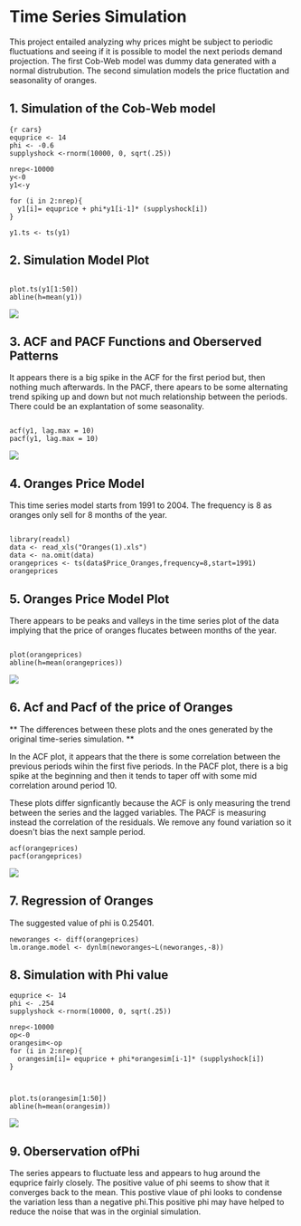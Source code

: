 # Time Series Simulation
This project entailed analyzing why prices might be subject to periodic fluctuations and seeing if it is possible to model the next periods demand projection. The first Cob-Web model was dummy data generated with a normal distrubution. The second simulation models the price fluctation and seasonality of oranges.


## 1. Simulation of the Cob-Web model


```
{r cars}
equprice <- 14
phi <- -0.6
supplyshock <-rnorm(10000, 0, sqrt(.25))

nrep<-10000
y<-0
y1<-y

for (i in 2:nrep){
  y1[i]= equprice + phi*y1[i-1]* (supplyshock[i])
}

y1.ts <- ts(y1)

```

## 2. Simulation Model Plot


```{r pressure, echo=FALSE}

plot.ts(y1[1:50])
abline(h=mean(y1))
```
<img src="images/1-cob-web.PNG"/>


## 3. ACF and PACF Functions and Oberserved Patterns

It appears there is a big spike in the ACF for the first period but, then nothing much afterwards. In the PACF, there apears to be some alternating trend spiking up and down but not much relationship between the periods. There could be an explantation of some seasonality.

```{r acf, echo=FALSE}

acf(y1, lag.max = 10)
pacf(y1, lag.max = 10)
```
<img src="images/acf-pacf-cob.PNG"/>


## 4. Oranges Price Model
This time series model starts from 1991 to 2004. The frequency is 8 as oranges only sell for 8 months of the year. 

```{r orange prices, echo=FALSE}

library(readxl)
data <- read_xls("Oranges(1).xls")
data <- na.omit(data)
orangeprices <- ts(data$Price_Oranges,frequency=8,start=1991)
orangeprices
```

## 5. Oranges Price Model Plot
There appears to be peaks and valleys in the time series plot of the data implying that the price of oranges flucates between months of the year.
```{r orange plot, echo=FALSE}

plot(orangeprices)
abline(h=mean(orangeprices))

```
<img src="images/oranges-plot.PNG"/>

## 6. Acf and Pacf of the price of Oranges

** The differences between these plots and the ones generated by the original time-series simulation. **

In the ACF plot, it appears that the there is some correlation between the previous periods wihin the first five periods. In the PACF plot, there is a big spike at the beginning and then it tends to taper off with some mid correlation around period 10. 

These plots differ signficantly because the ACF is only measuring the trend between the series and the lagged variables. The PACF is measuring instead the correlation of the residuals. We remove any found variation so it doesn't bias the next sample period.

```{r orange lot, echo=FALSE}
acf(orangeprices)
pacf(orangeprices)

```
<img src="images/acf-pacf-orange.PNG"/>

## 7. Regression of Oranges

The suggested value of phi is 0.25401.

```{r orange ot, echo=FALSE}
neworanges <- diff(orangeprices)
lm.orange.model <- dynlm(neworanges~L(neworanges,-8))

```

## 8. Simulation with Phi value

```{r orange t, echo=FALSE}
equprice <- 14
phi <- .254
supplyshock <-rnorm(10000, 0, sqrt(.25))

nrep<-10000
op<-0
orangesim<-op
for (i in 2:nrep){
  orangesim[i]= equprice + phi*orangesim[i-1]* (supplyshock[i])
}



plot.ts(orangesim[1:50])
abline(h=mean(orangesim))

```
<img src="images/phi-simulation.PNG"/>

## 9. Oberservation ofPhi

The series appears to fluctuate less and appears to hug around the equprice fairly closely. The positive value of phi seems to show that it converges back to the mean. This postive vlaue of phi looks to condense the variation less than a negative phi.This positive phi may have helped to reduce the noise that was in the orginial simulation.


